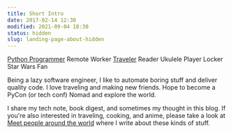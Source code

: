 ```yaml
---
title: Short Intro
date: 2017-02-14 12:30
modified: 2021-09-04 18:30
status: hidden
slug: landing-page-about-hidden
---
```


<script src="https://cdnjs.cloudflare.com/ajax/libs/font-awesome/5.12.0/js/all.min.js"></script>

[<i class="fab fa-lg fa-python"></i> Python Programmer](https://wei-lee.me/pycon-note/)
<i class="fas fa-laptop-code"></i> Remote Worker
[<i class="fas fa-lg fa-camera"></i> Traveler](https://wei-lee.me/travlog/)
<i class="fas fa-lg fa-book"></i> Reader
<i class="fas fa-lg fa-music"></i> Ukulele Player
<i class="fas fa-lg fa-lock"></i> Locker
<i class="fab fa-lg fa-rebel"></i> Star Wars Fan

Being a lazy software engineer, I like to automate boring stuff and deliver quality code. I love traveling and making new friends. Hope to become a PyCon (or tech conf) Nomad and explore the world.

I share my tech note, book digest, and sometimes my thought in this blog. If you're also interested in traveling, cooking, and anime, please take a look at [Meet people around the world](https://travlog.wei-lee.me/) where I write about these kinds of stuff.
